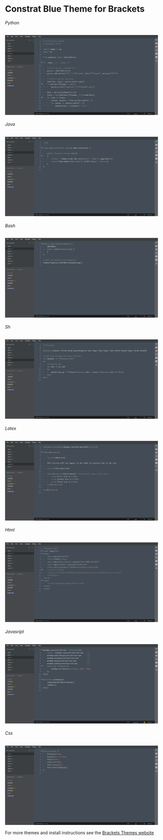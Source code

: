 Constrat Blue Theme for Brackets
=========

###### Python
![preview](preview/python.png)
###### Java
![preview](preview/php.png)
###### Bash
![preview](preview/java.png)
###### Sh
![preview](preview/bash.png)
###### Latex
![preview](preview/latex.png)
###### Html
![preview](preview/html.png)
###### Javasript
![preview](preview/javascript.png)
###### Css
![preview](preview/css.png)

For more themes and install instructions see the [Brackets Themes website](http://brackets-themes.github.io/)
